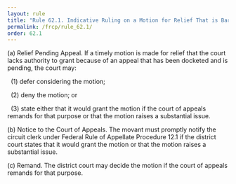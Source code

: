 ```yaml
---
layout: rule
title: "Rule 62.1. Indicative Ruling on a Motion for Relief That is Barred by a Pending Appeal"
permalink: /frcp/rule_62.1/
order: 62.1
---
```


(a) Relief Pending Appeal. If a timely motion is made for relief that the court lacks authority to grant because of an appeal that has been docketed and is pending, the court may:


&nbsp;&nbsp;(1) defer considering the motion;


&nbsp;&nbsp;(2) deny the motion; or


&nbsp;&nbsp;(3) state either that it would grant the motion if the court of appeals remands for that purpose or that the motion raises a substantial issue.


(b) Notice to the Court of Appeals. The movant must promptly notify the circuit clerk under Federal Rule of Appellate Procedure 12.1 if the district court states that it would grant the motion or that the motion raises a substantial issue.


(c) Remand. The district court may decide the motion if the court of appeals remands for that purpose.
